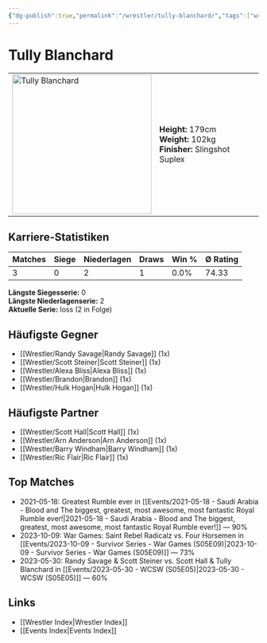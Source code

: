 ```yaml
---
{"dg-publish":true,"permalink":"/wrestler/tully-blanchard/","tags":["wrestler"],"noteIcon":"","created":"2025-08-11T09:33:21.673+02:00"}
---
```



# Tully Blanchard

<table>
<tr>
<td><img src="Tully Blanchard.png" width="280" alt="Tully Blanchard"></td>
<td>
<b>Height:</b> 179cm<br>
<b>Weight:</b> 102kg<br>
<b>Finisher:</b> Slingshot Suplex<br>
</td>
</tr>
</table>

## Karriere-Statistiken

| Matches | Siege | Niederlagen | Draws | Win % | Ø Rating |
|---------|-------|-------------|-------|-------|-----------|
| 3 | 0 | 2 | 1 | 0.0% | 74.33 |

**Längste Siegesserie:** 0<br>**Längste Niederlagenserie:** 2<br>**Aktuelle Serie:** loss (2 in Folge)


## Häufigste Gegner
- [[Wrestler/Randy Savage\|Randy Savage]] (1x)
- [[Wrestler/Scott Steiner\|Scott Steiner]] (1x)
- [[Wrestler/Alexa Bliss\|Alexa Bliss]] (1x)
- [[Wrestler/Brandon\|Brandon]] (1x)
- [[Wrestler/Hulk Hogan\|Hulk Hogan]] (1x)

## Häufigste Partner
- [[Wrestler/Scott Hall\|Scott Hall]] (1x)
- [[Wrestler/Arn Anderson\|Arn Anderson]] (1x)
- [[Wrestler/Barry Windham\|Barry Windham]] (1x)
- [[Wrestler/Ric Flair\|Ric Flair]] (1x)

## Top Matches
- 2021-05-18: Greatest Rumble ever in [[Events/2021-05-18 - Saudi Arabia - Blood and The biggest, greatest, most awesome, most fantastic Royal Rumble ever!\|2021-05-18 - Saudi Arabia - Blood and The biggest, greatest, most awesome, most fantastic Royal Rumble ever!]] — 90%
- 2023-10-09: War Games: Saint Rebel Radicalz vs. Four Horsemen in [[Events/2023-10-09 - Survivor Series - War Games (S05E09)\|2023-10-09 - Survivor Series - War Games (S05E09)]] — 73%
- 2023-05-30: Randy Savage & Scott Steiner vs. Scott Hall & Tully Blanchard in [[Events/2023-05-30 - WCSW (S05E05)\|2023-05-30 - WCSW (S05E05)]] — 60%

## Links
- [[Wrestler Index\|Wrestler Index]]
- [[Events Index\|Events Index]]
